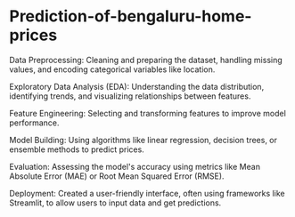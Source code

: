 # Prediction-of-bengaluru-home-prices


Data Preprocessing: Cleaning and preparing the dataset, handling missing values, and encoding categorical variables like location.

Exploratory Data Analysis (EDA): Understanding the data distribution, identifying trends, and visualizing relationships between features.

Feature Engineering: Selecting and transforming features to improve model performance.

Model Building: Using algorithms like linear regression, decision trees, or ensemble methods to predict prices.

Evaluation: Assessing the model's accuracy using metrics like Mean Absolute Error (MAE) or Root Mean Squared Error (RMSE).

Deployment: Created a user-friendly interface, often using frameworks like Streamlit, to allow users to input data and get predictions.
